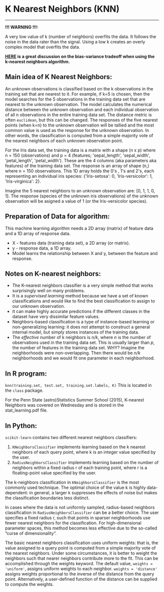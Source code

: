 # K Nearest Neighbors (KNN)

-----------

__!!! WARNING !!!:__ 

A very low value of k (number of neighbors) overfits the data. It follows the noise in the data rater than the signal. Using a low k creates an overly complex model that overfits the data. 


__[HERE](http://scott.fortmann-roe.com/docs/BiasVariance.html) is a great discussion on the bias-variance tradeoff when using the k-nearest neighbors algorithm.__ 



## Main idea of K Nearest Neighbors:
An unknown observations is classified based on the k observations in the training set that are nearest to it. For example, if k=5 is chosen, then the model searches for the 5 observations in the training data set that are nearest to the unknown observation. The model calculates the numerical distance between the unknown observation and each individual observation of all n observations in the entire training data set. The distance metric is often `euclidean`, but this can be changed. 
The responses of the five nearest points (when k=n) to the unknown observation will be tallied and the most common value is used as the response for the unknown observation. In other words, the classification is computed from a simple majority vote of the nearest neighbors of each unknown observation point.

For the Iris data set, the training data is a matrix with a shape (n x p) where n = 150 (observations) and p = 4 (features; 'sepal_length', 'sepal_width', 'petal_length', 'petal_width'). These are the 4 columns (aka parameters aka features) of the training data set. The response is an array of shape (n,) where n = 150 observations. This 1D array holds the 0's , 1's and 2's, each representing an individual iris species: {'Iris-setosa': 0, 'Iris-versicolor': 1, 'Iris-virginica': 2}. 

Imagine the 5 nearest neighbors to an unknown observation are: [0, 1, 1, 0, 1].  The response (species of the unknown iris observations) of the unknown observation will be asigned a value of 1 (or the Iris-versicolor species). 


## Preparation of Data for algorithm:
This machine learning algorithm needs a 2D array (matrix) of feature data and a 1D array of response data.
* X - features data (training data set), a 2D array (or matrix). 
* y - response data, a 1D array. 
* Model learns the relationship between X and y, between the feature and response. 


## Notes on K-nearest neighbors:
* The K-nearest neighbors classifier is a very simple method that works surprisingly well on many problems. 
* It is a *supervised learning* method because we have a set of known classifications and would like to find the best classification to assign to our unknown observation. 
* It can make highly accurate predictions if the different classes in the dataset have very dissimilar feature values. 
* Neighbors-based classification is a type of instance-based learning or non-generalizing learning: it does not attempt to construct a general internal model, but simply stores instances of the training data. 
* The *effective* number of k neighbors is *n/k*, where *n* is the number of observations used in the training data set. This is usually larger than *p*, the number of features in the training data set. WHY? Imagine the neighborhoods were non-overlapping. Then there would be *n/k* neighborhoods and we would fit one parameter in each neighborhood. 



## In R program:
`knn(training.set, test.set, training.set.labels, K)` 
This is located in the `class` package. 

For the Penn State (astro)Statistics Summer School (2015), K-nearest Neighbors was covered on Wednesday and is stored in the stat_learning.pdf file. 


## In Python:
`scikit-learn` contains two different nearest neighbors classifiers: 
1. `KNeighborsClassifier` implements learning based on the k nearest neighbors of each query point, where k is an integer value specified by the user. 
2. `RadiusNeighborsClassifier` implements learning based on the number of neighbors within a fixed radius r of each training point, where r is a floating-point value specified by the user.

The k-neighbors classification in `KNeighborsClassifier` is the most commonly used technique. The optimal choice of the value k is highly data-dependent: in general, a larger k suppresses the effects of noise but makes the classification boundaries less distinct.

In cases where the data is not uniformly sampled, radius-based neighbors classification in `RadiusNeighborsClassifier` can be a better choice. The user specifies a fixed radius r, such that points in sparser neighborhoods use fewer nearest neighbors for the classification. For high-dimensional parameter spaces, this method becomes less effective due to the so-called “curse of dimensionality”.

The basic nearest neighbors classification uses uniform weights: that is, the value assigned to a query point is computed from a simple majority vote of the nearest neighbors. Under some circumstances, it is better to weight the neighbors such that nearer neighbors contribute more to the fit. This can be accomplished through the weights keyword. The default value, `weights = 'uniform'`, assigns uniform weights to each neighbor. `weights = 'distance'` assigns weights proportional to the inverse of the distance from the query point. Alternatively, a user-defined function of the distance can be supplied to compute the weights.